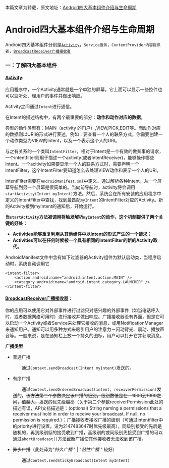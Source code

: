 本篇文章为转载，原文地址：[Android四大基本组件介绍与生命周期](http://www.cnblogs.com/bravestarrhu/archive/2012/05/02/2479461.html)

# Android四大基本组件介绍与生命周期

Android四大基本组件分别是[`Activity`](#activity)，`Service服务`，`ContentProvider内容提供者`，[`BroadcastReceiver广播接收者`](#broadcastreceiver)

### **一：了解四大基本组件**

#### [Activity](id:activity):

应用程序中，一个Activity通常就是一个单独的屏幕，它上面可以显示一些控件也可以监听处、理用户的事件并做出响应。

Activity之间通过`Intent`进行通信。

在Intent的描述结构中，有两个最重要的部分：__动作和动作对应的数据__。

典型的动作类型有：MAIN（activity 的门户）,VIEW,PICK,EDIT等。而动作对应的数据则以URI的形式进行表述。例如：要查看一个人的联系方式，你需要创建一个动作类型为VIEW的Intent，以及一个表示这个人的URI。

与之有关系的一个类叫`IntentFilter`，相对于Intent是一个有效的做某事的请求，一个intentfilter则用于描述一个activity(或者IntentReceiver)，能够操作哪些Intent。一个acitivity如果要显示一个人的联系方式时，需要声明一个IntentFilter，这个IntentFilter要知道怎么去处理VIEW动作和表示一个人的URI。

IntentFilter需要在`AndroidManifest.xml`中定义。通过解析各种Intent，从一个屏幕导航到另一个屏幕是很简单的。当向前导航时，activity将会调用`startActivity(Intent myIntent)`方法。然后，系统会在所有安装的应用程序中定义的IntentFilter中查找，找到最匹配`myIntent`的IntentFilter对应的Activity。新的Activity接到myIntent的通知后，开始运行。

**当`startActivity`方法被调用将触发解析`myIntent`的动作，这个机制提供了两个关键的好处：**

+ **Activities能够重复利用从其他组件中以Intent的形式产生的一个请求；**
+ **Activities可以在任何时候被一个具有相同的IntentFilter的新的Activity取代。**

AndroidManifest文件中含有如下过滤器的Activity组件为默认启动类，当程序启动时，系统自动调用它
	
	<intent-filter>
		<action android:name="android.intent.action.MAIN" />
		<category android:name="android.intent.category.LAUNCHER" />
	</intent-filter>
	
#### [BroadcastReceiver广播接收器](id:broadcastreceiver)：

你的应用可以使用它对外部事件进行过滤只对感兴趣的外部事件（如当电话呼入时，或者数据网络可用时）进行接收并做出响应。广播接收器没有界面，但是它可以启动一个Activity或者Service来处理它接收的消息，或用NotificationManager来通知用户。通知可以用多种方式来吸引用户的注意力－闪动背光、震动、播放声音等。一般来说，是在通知栏上放一个持久的图标，用户可以打开它并获取消息。

**广播类型**

+ 普通广播<p>
  　　通过`Context.sendBroadcast(Intent myIntent)`发送的。
+ 有序广播<p>
  　　通过`Context.sendOrderedBroadcast(intent, receiverPermission)`发送的，~~该方法第二个参数决定该广播的级别，级别数值是在－1000到1000之间，值越大，发送的优先级越高~~（关于第二个参数receiverPermission此处的描述有误，API文档描述是：(optional) String naming a permissions that a receiver must hold in order to receive your broadcast. If null, no permission is required.）；广播接收者接收广播的级别（可通过intentfilter中的priority进行设置，设为2147483647时优先级最高），同级别接受的先后是随机的，再到级别低的接受收到广播，高级别的或同级别先接受到广播的可以通过`abortBroadcast()`方法截断广播使其他接收者无法收到该广播。
+ ~~异步广播~~（此处译为"_持久广播_ " | "_粘性广播_ " 较好）<p>
　　通过`Context.sendStickyBroadcast(Intent myIntent)`